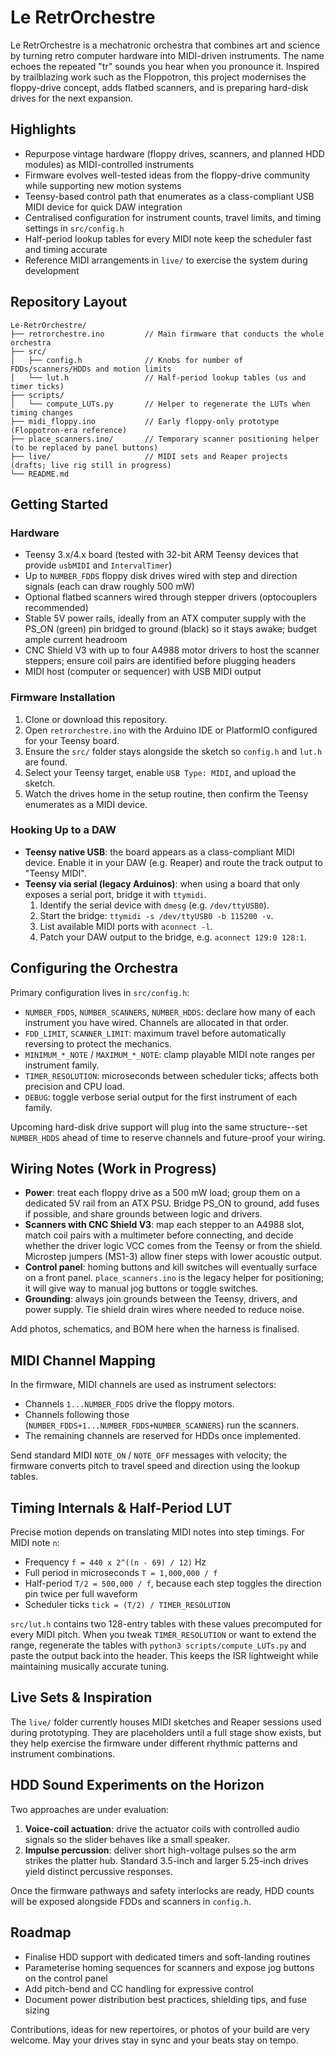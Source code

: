 # Le RetrOrchestre

Le RetrOrchestre is a mechatronic orchestra that combines art and science by turning retro computer hardware into MIDI-driven instruments. The name echoes the repeated "tr" sounds you hear when you pronounce it. Inspired by trailblazing work such as the Floppotron, this project modernises the floppy-drive concept, adds flatbed scanners, and is preparing hard-disk drives for the next expansion.

## Highlights
- Repurpose vintage hardware (floppy drives, scanners, and planned HDD modules) as MIDI-controlled instruments
- Firmware evolves well-tested ideas from the floppy-drive community while supporting new motion systems
- Teensy-based control path that enumerates as a class-compliant USB MIDI device for quick DAW integration
- Centralised configuration for instrument counts, travel limits, and timing settings in `src/config.h`
- Half-period lookup tables for every MIDI note keep the scheduler fast and timing accurate
- Reference MIDI arrangements in `live/` to exercise the system during development

## Repository Layout
```
Le-RetrOrchestre/
├── retrorchestre.ino         // Main firmware that conducts the whole orchestra
├── src/
│   ├── config.h              // Knobs for number of FDDs/scanners/HDDs and motion limits
│   └── lut.h                 // Half-period lookup tables (us and timer ticks)
├── scripts/
│   └── compute_LUTs.py       // Helper to regenerate the LUTs when timing changes
├── midi_floppy.ino           // Early floppy-only prototype (Floppotron-era reference)
├── place_scanners.ino/       // Temporary scanner positioning helper (to be replaced by panel buttons)
├── live/                     // MIDI sets and Reaper projects (drafts; live rig still in progress)
└── README.md
```

## Getting Started
### Hardware
- Teensy 3.x/4.x board (tested with 32-bit ARM Teensy devices that provide `usbMIDI` and `IntervalTimer`)
- Up to `NUMBER_FDDS` floppy disk drives wired with step and direction signals (each can draw roughly 500 mW)
- Optional flatbed scanners wired through stepper drivers (optocouplers recommended)
- Stable 5V power rails, ideally from an ATX computer supply with the PS_ON (green) pin bridged to ground (black) so it stays awake; budget ample current headroom
- CNC Shield V3 with up to four A4988 motor drivers to host the scanner steppers; ensure coil pairs are identified before plugging headers
- MIDI host (computer or sequencer) with USB MIDI output

### Firmware Installation
1. Clone or download this repository.
2. Open `retrorchestre.ino` with the Arduino IDE or PlatformIO configured for your Teensy board.
3. Ensure the `src/` folder stays alongside the sketch so `config.h` and `lut.h` are found.
4. Select your Teensy target, enable `USB Type: MIDI`, and upload the sketch.
5. Watch the drives home in the setup routine, then confirm the Teensy enumerates as a MIDI device.

### Hooking Up to a DAW
- **Teensy native USB**: the board appears as a class-compliant MIDI device. Enable it in your DAW (e.g. Reaper) and route the track output to "Teensy MIDI".
- **Teensy via serial (legacy Arduinos)**: when using a board that only exposes a serial port, bridge it with `ttymidi`.
  1. Identify the serial device with `dmesg` (e.g. `/dev/ttyUSB0`).
  2. Start the bridge: `ttymidi -s /dev/ttyUSB0 -b 115200 -v`.
  3. List available MIDI ports with `aconnect -l`.
  4. Patch your DAW output to the bridge, e.g. `aconnect 129:0 128:1`.

## Configuring the Orchestra
Primary configuration lives in `src/config.h`:
- `NUMBER_FDDS`, `NUMBER_SCANNERS`, `NUMBER_HDDS`: declare how many of each instrument you have wired. Channels are allocated in that order.
- `FDD_LIMIT`, `SCANNER_LIMIT`: maximum travel before automatically reversing to protect the mechanics.
- `MINIMUM_*_NOTE` / `MAXIMUM_*_NOTE`: clamp playable MIDI note ranges per instrument family.
- `TIMER_RESOLUTION`: microseconds between scheduler ticks; affects both precision and CPU load.
- `DEBUG`: toggle verbose serial output for the first instrument of each family.

Upcoming hard-disk drive support will plug into the same structure--set `NUMBER_HDDS` ahead of time to reserve channels and future-proof your wiring.

## Wiring Notes (Work in Progress)
- **Power**: treat each floppy drive as a 500 mW load; group them on a dedicated 5V rail from an ATX PSU. Bridge PS_ON to ground, add fuses if possible, and share grounds between logic and drivers.
- **Scanners with CNC Shield V3**: map each stepper to an A4988 slot, match coil pairs with a multimeter before connecting, and decide whether the driver logic VCC comes from the Teensy or from the shield. Microstep jumpers (MS1-3) allow finer steps with lower acoustic output.
- **Control panel**: homing buttons and kill switches will eventually surface on a front panel. `place_scanners.ino` is the legacy helper for positioning; it will give way to manual jog buttons or toggle switches.
- **Grounding**: always join grounds between the Teensy, drivers, and power supply. Tie shield drain wires where needed to reduce noise.

Add photos, schematics, and BOM here when the harness is finalised.

## MIDI Channel Mapping
In the firmware, MIDI channels are used as instrument selectors:
- Channels `1...NUMBER_FDDS` drive the floppy motors.
- Channels following those (`NUMBER_FDDS+1...NUMBER_FDDS+NUMBER_SCANNERS`) run the scanners.
- The remaining channels are reserved for HDDs once implemented.

Send standard MIDI `NOTE_ON` / `NOTE_OFF` messages with velocity; the firmware converts pitch to travel speed and direction using the lookup tables.

## Timing Internals & Half-Period LUT
Precise motion depends on translating MIDI notes into step timings. For MIDI note `n`:
- Frequency `f = 440 x 2^((n - 69) / 12)` Hz
- Full period in microseconds `T = 1,000,000 / f`
- Half-period `T/2 = 500,000 / f`, because each step toggles the direction pin twice per full waveform
- Scheduler ticks `tick = (T/2) / TIMER_RESOLUTION`

`src/lut.h` contains two 128-entry tables with these values precomputed for every MIDI pitch. When you tweak `TIMER_RESOLUTION` or want to extend the range, regenerate the tables with `python3 scripts/compute_LUTs.py` and paste the output back into the header. This keeps the ISR lightweight while maintaining musically accurate tuning.

## Live Sets & Inspiration
The `live/` folder currently houses MIDI sketches and Reaper sessions used during prototyping. They are placeholders until a full stage show exists, but they help exercise the firmware under different rhythmic patterns and instrument combinations.

## HDD Sound Experiments on the Horizon
Two approaches are under evaluation:
1. **Voice-coil actuation**: drive the actuator coils with controlled audio signals so the slider behaves like a small speaker.
2. **Impulse percussion**: deliver short high-voltage pulses so the arm strikes the platter hub. Standard 3.5-inch and larger 5.25-inch drives yield distinct percussive responses.

Once the firmware pathways and safety interlocks are ready, HDD counts will be exposed alongside FDDs and scanners in `config.h`.

## Roadmap
- Finalise HDD support with dedicated timers and soft-landing routines
- Parameterise homing sequences for scanners and expose jog buttons on the control panel
- Add pitch-bend and CC handling for expressive control
- Document power distribution best practices, shielding tips, and fuse sizing

Contributions, ideas for new repertoires, or photos of your build are very welcome. May your drives stay in sync and your beats stay on tempo.

